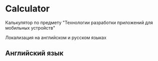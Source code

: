 # Calculator
Калькулятор по предмету "Технологии разработки приложений для мобильных устройств"

Локализация на английском и русском языках

## Английский язык


